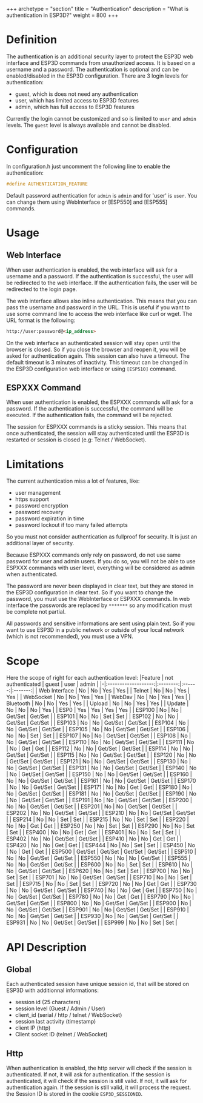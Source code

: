 +++
archetype = "section"
title = "Authentication"
description = "What is authentication in ESP3D?"
weight = 800
+++

# Definition
The authentication is an additional security layer to protect the ESP3D web interface and ESP3D commands from unauthorized access. It is based on a username and a password. The authentication is optional and can be enabled/disabled in the ESP3D configuration. There are 3 login levels for authentication:
- guest, which is does not need any authentication
- user, which has limited access to ESP3D features
- admin, which has full access to ESP3D features

Currently the login cannot be customized and so is limited to `user` and `admin` levels. The `guest` level is always available and cannot be disabled.

# Configuration

In configuration.h just uncomment the following line to enable the authentication:
```c++
#define AUTHENTICATION_FEATURE
```
Default password authentication for `admin` is `admin` and for 'user' is `user`. You can change them using WebInterface or [ESP550] and [ESP555] commands.

# Usage

## Web Interface

When user authentication is enabled, the web interface will ask for a username and a password. If the authentication is successful, the user will be redirected to the web interface. If the authentication fails, the user will be redirected to the login page.

The web interface allows also inline authentication. This means that you can pass the username and password in the URL. This is useful if you want to use some command line to access the web interface like curl or wget. The URL format is the following:

```html
http://user:password@<ip_address>
```

On the web interface an authenticated session will stay open until the browser is closed. So if you close the browser and reopen it, you will be asked for authentication again. This session can also have a timeout. The default timeout is 3 minutes of inactivity. This timeout can be changed in the ESP3D configuration web interface or using `[ESP510]` command.

## ESPXXX Command

When user authentication is enabled, the ESPXXX commands will ask for a password. If the authentication is successful, the command will be executed. If the authentication fails, the command will be rejected.

The session for ESPXXX commands is a sticky session. This means that once authenticated, the session will stay authenticated until the ESP3D is restarted or session is closed (e.g: Telnet / WebSocket).
# Limitations

The current authentication miss a lot of features, like:
- user management
- https support
- password encryption
- password recovery   
- password expiration in time
- password lockout if too many failed attempts

So you must not consider authentication as fullproof for security. It is just an additional layer of security.

Because ESPXXX commands only rely on password, do not use same password for user and admin users. If you do so, you will not be able to use ESPXXX commands with user level, everything will be considered as admin when authenticated.

The password are never been displayed in clear text, but they are stored in the ESP3D configuration in clear text. So if you want to change the password, you must use the WebInterface or ESPXXX commands.
In web interface the passwords are replaced by `*******` so any modification must be complete not partial.

All passwords and sensitive informations are sent using plain text. So if you want to use ESP3D in a public network or outside of your local network (which is not recommended), you must use a VPN.

# Scope

Here the scope of right for each authentication level:
|Feature | not authenticated | guest  | user | admin |
|-|:-------------------:|:--------:|:------:|:-------:|
| Web Interface | No | No | Yes | Yes |
| Telnet | No | No | Yes | Yes |
| WebSocket | No | No | Yes | Yes |
| WebDav | No | No | Yes | Yes |
| Bluetooth | No | No | Yes | Yes |
| Upload | No | No | Yes | Yes |
| Update | No | No | No | Yes |
| ESP0 | Yes | Yes | Yes | Yes |
| ESP100 | No | No | Get/Set | Get/Set |
| ESP101 | No | No | Set | Set |
| ESP102 | No | No | Get/Set | Get/Set |
| ESP103 | No | No | Get/Set | Get/Set |
| ESP104 | No | No | Get/Set | Get/Set |
| ESP105 | No | No | Get/Set | Get/Set |
| ESP106 | No | No | Set | Set |
| ESP107 | No | No | Get/Set | Get/Set |
| ESP108 | No | No | Get/Set | Get/Set |
| ESP110 | No | No | Get/Set | Get/Set |
| ESP111 | No | No | Get | Get |
| ESP112 | No | No | Get/Set | Get/Set |
| ESP114 | No | No | Get/Set | Get/Set |
| ESP115 | No | No | Get/Set | Get/Set |
| ESP120 | No | No | Get/Set | Get/Set |
| ESP121 | No | No | Get/Set | Get/Set |
| ESP130 | No | No | Get/Set | Get/Set |
| ESP131 | No | No | Get/Set | Get/Set |
| ESP140 | No | No | Get/Set | Get/Set |
| ESP150 | No | No | Get/Set | Get/Set |
| ESP160 | No | No | Get/Set | Get/Set |
| ESP161 | No | No | Get/Set | Get/Set |
| ESP170 | No | No | Get/Set | Get/Set |
| ESP171 | No | No | Get | Get|
| ESP180 | No | No | Get/Set | Get/Set |
| ESP181 | No | No | Get/Set | Get/Set |
| ESP190 | No | No | Get/Set | Get/Set |
| ESP191 | No | No | Get/Set | Get/Set |
| ESP200 | No | No | Get/Set | Get/Set |
| ESP201 | No | No | Get/Set | Get/Set |
| ESP202 | No | No | Get/Set | Get/Set |
| ESP210 | No | No | Get/Set | Get/Set |
| ESP214 | No | No | Set | Set |
| ESP215 | No | No | Set | Set |
| ESP220 | No | No | Get | Get |
| ESP250 | No | No | Set | Set |
| ESP290 | No | No | Set | Set |
| ESP400 | No | No | Get | Get |
| ESP401 | No | No | Set | Set |
| ESP402 | No | No | Get/Set | Get/Set |
| ESP410 | No | No | Get | Get |
| ESP420 | No | No | Get | Get |
| ESP444 | No | No | Set | Set |
| ESP450 | No | No | Get | Get |
| ESP500 | Get/Set | Get/Set | Get/Set | Get/Set |
| ESP510 | No | No | Get/Set | Get/Set |
| ESP550 | No | No | No | Get/Set |
| ESP555 | No | No | Get/Set | Get/Set |
| ESP600 | No | No | Set | Set |
| ESP610 | No | No | Get/Set | Get/Set |
| ESP620 | No | No | Set | Set |
| ESP700 | No | No | Set | Set |
| ESP701 | No | No | Get/Set | Get/Set |
| ESP710 | No | No | Set | Set |
| ESP715 | No | No | Set | Set |
| ESP720 | No | No | Get | Get |
| ESP730 | No | No | Get/Set | Get/Set |
| ESP740 | No | No | Get | Get |
| ESP750 | No | No | Get/Set | Get/Set |
| ESP780 | No | No | Get | Get |
| ESP790 | No | No | Get/Set | Get/Set |
| ESP800 | No | No | Get/Set | Get/Set |
| ESP900 | No | No | Get/Set | Get/Set |
| ESP901 | No | No | Get/Set | Get/Set |
| ESP910 | No | No | Get/Set | Get/Set |
| ESP930 | No | No | Get/Set | Get/Set |
| ESP931 | No | No | Get/Set | Get/Set |
| ESP999 | No | No | Set | Set |

# API Description

## Global
Each authenticated session have unique session id, that will be stored on ESP3D with additionnal informations:
- session id (25 characters)
- session level (Guest / Admin / User)
- client_id (serial / http / telnet / WebSocket)
- session last activity (timestamp)
- client IP (http)
- Client socket ID (telnet / WebSocket)

## Http
When authentication is enabled, the http server will check if the session is authenticated. If not, it will ask for authentication. If the session is authenticated, it will check if the session is still valid. If not, it will ask for authentication again. If the session is still valid, it will process the request.
the Session ID is stored in the cookie `ESP3D_SESSIONID`.
